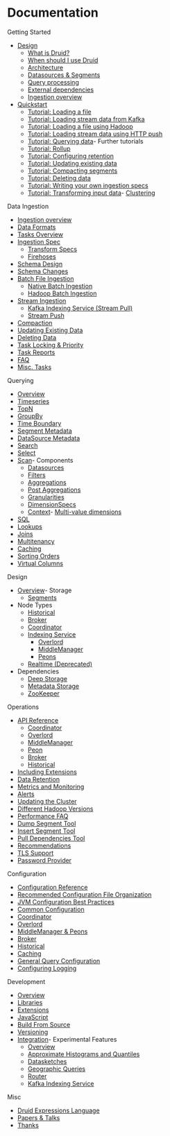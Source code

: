 # Documentation

Getting Started

- [Design](http://druid.io/docs/latest/design/index.html)
  - [What is Druid?](http://druid.io/docs/latest/design/index.html#what-is-druid)
  - [When should I use Druid](http://druid.io/docs/latest/design/index.html#when-to-use-druid)
  - [Architecture](http://druid.io/docs/latest/design/index.html#architecture)
  - [Datasources & Segments](http://druid.io/docs/latest/design/index.html#datasources-and-segments)
  - [Query processing](http://druid.io/docs/latest/design/index.html#query-processing)
  - [External dependencies](http://druid.io/docs/latest/design/index.html#external-dependencies)
  - [Ingestion overview](http://druid.io/docs/latest/ingestion/index.html)
- [Quickstart](http://druid.io/docs/latest/tutorials/index.html)
  - [Tutorial: Loading a file](http://druid.io/docs/latest/tutorials/tutorial-batch.html)
  - [Tutorial: Loading stream data from Kafka](http://druid.io/docs/latest/tutorials/tutorial-kafka.html)
  - [Tutorial: Loading a file using Hadoop](http://druid.io/docs/latest/tutorials/tutorial-batch-hadoop.html)
  - [Tutorial: Loading stream data using HTTP push](http://druid.io/docs/latest/tutorials/tutorial-tranquility.html)
  - [Tutorial: Querying data](http://druid.io/docs/latest/tutorials/tutorial-query.html)-  Further tutorials
  - [Tutorial: Rollup](http://druid.io/docs/latest/tutorials/tutorial-rollup.html)
  - [Tutorial: Configuring retention](http://druid.io/docs/latest/tutorials/tutorial-retention.html)
  - [Tutorial: Updating existing data](http://druid.io/docs/latest/tutorials/tutorial-update-data.html)
  - [Tutorial: Compacting segments](http://druid.io/docs/latest/tutorials/tutorial-compaction.html)
  - [Tutorial: Deleting data](http://druid.io/docs/latest/tutorials/tutorial-delete-data.html)
  - [Tutorial: Writing your own ingestion specs](http://druid.io/docs/latest/tutorials/tutorial-ingestion-spec.html)
  - [Tutorial: Transforming input data](http://druid.io/docs/latest/tutorials/tutorial-transform-spec.html)-  [Clustering](http://druid.io/docs/latest/tutorials/cluster.html)

Data Ingestion

- [Ingestion overview](http://druid.io/docs/latest/ingestion/index.html)
- [Data Formats](http://druid.io/docs/latest/ingestion/data-formats.html)
- [Tasks Overview](http://druid.io/docs/latest/ingestion/tasks.html)
- [Ingestion Spec](http://druid.io/docs/latest/ingestion/ingestion-spec.html)
  - [Transform Specs](http://druid.io/docs/latest/ingestion/transform-spec.html)
  - [Firehoses](http://druid.io/docs/latest/ingestion/firehose.html)
- [Schema Design](http://druid.io/docs/latest/ingestion/schema-design.html)
- [Schema Changes](http://druid.io/docs/latest/ingestion/schema-changes.html)
- [Batch File Ingestion](http://druid.io/docs/latest/ingestion/batch-ingestion.html)
  - [Native Batch Ingestion](http://druid.io/docs/latest/ingestion/native_tasks.html)
  - [Hadoop Batch Ingestion](http://druid.io/docs/latest/ingestion/hadoop.html)
- [Stream Ingestion](http://druid.io/docs/latest/ingestion/stream-ingestion.html)
  - [Kafka Indexing Service (Stream Pull)](http://druid.io/docs/latest/development/extensions-core/kafka-ingestion.html)
  - [Stream Push](http://druid.io/docs/latest/ingestion/stream-push.html)
- [Compaction](http://druid.io/docs/latest/ingestion/compaction.html)
- [Updating Existing Data](http://druid.io/docs/latest/ingestion/update-existing-data.html)
- [Deleting Data](http://druid.io/docs/latest/ingestion/delete-data.html)
- [Task Locking & Priority](http://druid.io/docs/latest/ingestion/locking-and-priority.html)
- [Task Reports](http://druid.io/docs/latest/ingestion/reports.html)
- [FAQ](http://druid.io/docs/latest/ingestion/faq.html)
- [Misc. Tasks](http://druid.io/docs/latest/ingestion/misc-tasks.html)

Querying

- [Overview](http://druid.io/docs/latest/querying/querying.html)
- [Timeseries](http://druid.io/docs/latest/querying/timeseriesquery.html)
- [TopN](http://druid.io/docs/latest/querying/topnquery.html)
- [GroupBy](http://druid.io/docs/latest/querying/groupbyquery.html)
- [Time Boundary](http://druid.io/docs/latest/querying/timeboundaryquery.html)
- [Segment Metadata](http://druid.io/docs/latest/querying/segmentmetadataquery.html)
- [DataSource Metadata](http://druid.io/docs/latest/querying/datasourcemetadataquery.html)
- [Search](http://druid.io/docs/latest/querying/searchquery.html)
- [Select](http://druid.io/docs/latest/querying/select-query.html)
- [Scan](http://druid.io/docs/latest/querying/scan-query.html)-  Components
  - [Datasources](http://druid.io/docs/latest/querying/datasource.html)
  - [Filters](http://druid.io/docs/latest/querying/filters.html)
  - [Aggregations](http://druid.io/docs/latest/querying/aggregations.html)
  - [Post Aggregations](http://druid.io/docs/latest/querying/post-aggregations.html)
  - [Granularities](http://druid.io/docs/latest/querying/granularities.html)
  - [DimensionSpecs](http://druid.io/docs/latest/querying/dimensionspecs.html)
  - [Context](http://druid.io/docs/latest/querying/query-context.html)-  [Multi-value dimensions](http://druid.io/docs/latest/querying/multi-value-dimensions.html)
- [SQL](http://druid.io/docs/latest/querying/sql.html)
- [Lookups](http://druid.io/docs/latest/querying/lookups.html)
- [Joins](http://druid.io/docs/latest/querying/joins.html)
- [Multitenancy](http://druid.io/docs/latest/querying/multitenancy.html)
- [Caching](http://druid.io/docs/latest/querying/caching.html)
- [Sorting Orders](http://druid.io/docs/latest/querying/sorting-orders.html)
- [Virtual Columns](http://druid.io/docs/latest/querying/virtual-columns.html)

Design

- [Overview](http://druid.io/docs/latest/design/index.html)-  Storage
  - [Segments](http://druid.io/docs/latest/design/segments.html)
- Node Types
  - [Historical](http://druid.io/docs/latest/design/historical.html)
  - [Broker](http://druid.io/docs/latest/design/broker.html)
  - [Coordinator](http://druid.io/docs/latest/design/coordinator.html)
  - [Indexing Service](http://druid.io/docs/latest/design/indexing-service.html)
    - [Overlord](http://druid.io/docs/latest/design/overlord.html)
    - [MiddleManager](http://druid.io/docs/latest/design/middlemanager.html)
    - [Peons](http://druid.io/docs/latest/design/peons.html)
  - [Realtime (Deprecated)](http://druid.io/docs/latest/design/realtime.html)
- Dependencies
  - [Deep Storage](http://druid.io/docs/latest/dependencies/deep-storage.html)
  - [Metadata Storage](http://druid.io/docs/latest/dependencies/metadata-storage.html)
  - [ZooKeeper](http://druid.io/docs/latest/dependencies/zookeeper.html)

Operations

- [API Reference](http://druid.io/docs/latest/operations/api-reference.html)
  - [Coordinator](http://druid.io/docs/latest/operations/api-reference.html#coordinator)
  - [Overlord](http://druid.io/docs/latest/operations/api-reference.html#overlord)
  - [MiddleManager](http://druid.io/docs/latest/operations/api-reference.html#middlemanager)
  - [Peon](http://druid.io/docs/latest/operations/api-reference.html#peon)
  - [Broker](http://druid.io/docs/latest/operations/api-reference.html#broker)
  - [Historical](http://druid.io/docs/latest/operations/api-reference.html#historical)
- [Including Extensions](http://druid.io/docs/latest/operations/including-extensions.html)
- [Data Retention](http://druid.io/docs/latest/operations/rule-configuration.html)
- [Metrics and Monitoring](http://druid.io/docs/latest/operations/metrics.html)
- [Alerts](http://druid.io/docs/latest/operations/alerts.html)
- [Updating the Cluster](http://druid.io/docs/latest/operations/rolling-updates.html)
- [Different Hadoop Versions](http://druid.io/docs/latest/operations/other-hadoop.html)
- [Performance FAQ](http://druid.io/docs/latest/operations/performance-faq.html)
- [Dump Segment Tool](http://druid.io/docs/latest/operations/dump-segment.html)
- [Insert Segment Tool](http://druid.io/docs/latest/operations/insert-segment-to-db.html)
- [Pull Dependencies Tool](http://druid.io/docs/latest/operations/pull-deps.html)
- [Recommendations](http://druid.io/docs/latest/operations/recommendations.html)
- [TLS Support](http://druid.io/docs/latest/operations/tls-support.html)
- [Password Provider](http://druid.io/docs/latest/operations/password-provider.html)

Configuration

- [Configuration Reference](http://druid.io/docs/latest/configuration/index.html)
- [Recommended Configuration File Organization](http://druid.io/docs/latest/configuration/index.html#recommended-configuration-file-organization)
- [JVM Configuration Best Practices](http://druid.io/docs/latest/configuration/index.html#jvm-configuration-best-practices)
- [Common Configuration](http://druid.io/docs/latest/configuration/index.html#common-configurations)
- [Coordinator](http://druid.io/docs/latest/configuration/index.html#coordinator)
- [Overlord](http://druid.io/docs/latest/configuration/index.html#overlord)
- [MiddleManager & Peons](http://druid.io/docs/latest/configuration/index.html#middle-manager-and-peons)
- [Broker](http://druid.io/docs/latest/configuration/index.html#broker)
- [Historical](http://druid.io/docs/latest/configuration/index.html#historical)
- [Caching](http://druid.io/docs/latest/configuration/index.html#cache-configuration)
- [General Query Configuration](http://druid.io/docs/latest/configuration/index.html#general-query-configuration)
- [Configuring Logging](http://druid.io/docs/latest/configuration/logging.html)

Development

- [Overview](http://druid.io/docs/latest/development/overview.html)
- [Libraries](http://druid.io/docs/latest/development/libraries.html)
- [Extensions](http://druid.io/docs/latest/development/extensions.html)
- [JavaScript](http://druid.io/docs/latest/development/javascript.html)
- [Build From Source](http://druid.io/docs/latest/development/build.html)
- [Versioning](http://druid.io/docs/latest/development/versioning.html)
- [Integration](http://druid.io/docs/latest/development/integrating-druid-with-other-technologies.html)-  Experimental Features
  - [Overview](http://druid.io/docs/latest/development/experimental.html)
  - [Approximate Histograms and Quantiles](http://druid.io/docs/latest/development/extensions-core/approximate-histograms.html)
  - [Datasketches](http://druid.io/docs/latest/development/extensions-core/datasketches-extension.html)
  - [Geographic Queries](http://druid.io/docs/latest/development/geo.html)
  - [Router](http://druid.io/docs/latest/development/router.html)
  - [Kafka Indexing Service](http://druid.io/docs/latest/development/extensions-core/kafka-ingestion.html)

Misc

- [Druid Expressions Language](http://druid.io/docs/latest/misc/math-expr.html)
- [Papers & Talks](http://druid.io/docs/latest/misc/papers-and-talks.html)
- [Thanks](http://druid.io/thanks.html)
